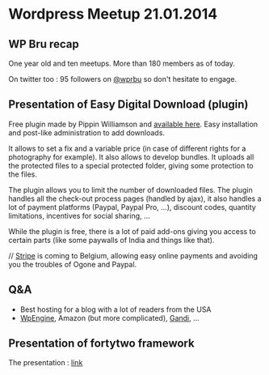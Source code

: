# Wordpress Meetup 21.01.2014

## WP Bru recap

One year old and ten meetups. More than 180 members as of today. 

On twitter too : 95 followers on [@wprbu](http://twitter.com/wpbru) so don't hesitate to engage.

## Presentation of Easy Digital Download (plugin)

Free plugin made by Pippin Williamson and [available here](http://easydigitaldownloads.com). Easy installation and post-like administration to add downloads.

It allows to set a fix and a variable price (in case of different rights for a photography for example). It also allows to develop bundles. It uploads all the protected files to a special protected folder, giving some protection to the files. 

The plugin allows you to limit the number of downloaded files. The plugin handles all the check-out process pages (handled by ajax), it also handles a lot of payment platforms (Paypal, Paypal Pro, ...), discount codes, quantity limitations, incentives for social sharing, ...

While the plugin is free, there is a lot of paid add-ons giving you access to certain parts (like some paywalls of India and things like that).  

// [Stripe](http://stripe.com) is coming to Belgium, allowing easy online payments and avoiding you the troubles of Ogone and Paypal.
  
## Q&A

- Best hosting for a blog with a lot of readers from the USA 
- [WpEngine](http://www.wpengine.com), Amazon (but more complicated), [Gandi](http://gandi.net), ... 

## Presentation of fortytwo framework

The presentation : [link](https://docs.google.com/presentation/d/1bO6d8TxgBwp_ors7WkUXa9QTC59rYmo1FIlNQQBZFtY/edit?usp=sharing)